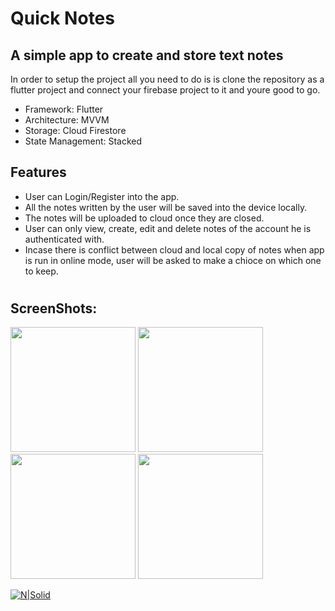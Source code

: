 # Quick Notes
## A simple app to create and store text notes

In order to setup the project all you need to do is is clone the repository as a flutter project and connect your firebase project to it and youre good to go.

- Framework: Flutter
- Architecture: MVVM
- Storage: Cloud Firestore
- State Management: Stacked

## Features

- User can Login/Register into the app.
- All the notes written by the user will be saved into the device locally.
- The notes will be uploaded to cloud once they are closed.
- User can only view, create, edit and delete notes of the account he is authenticated with.
- Incase there is conflict between cloud and local copy of notes when app is run in online mode, user will be asked to make a chioce on which one to keep.
#

## ScreenShots:
<img src="https://user-images.githubusercontent.com/95017090/159954078-f935accc-38b5-4d49-8dad-545fd7c4f109.png" width="200">   <img src="https://user-images.githubusercontent.com/95017090/159954231-e4b94ff5-2048-4256-bf3e-78b6221665f0.png" width="200">   <img src="https://user-images.githubusercontent.com/95017090/159954231-e4b94ff5-2048-4256-bf3e-78b6221665f0.png" width="200">   <img src="https://user-images.githubusercontent.com/95017090/159954468-6dbb954d-f528-4990-9057-eb97f7754111.png" width="200">

[![N|Solid](https://style.anu.edu.au/_anu/images/icons/icon-google-play-small.png)](https://play.google.com/store/apps/details?id=com.fdev.mohsinraza.quicknotes)
#
